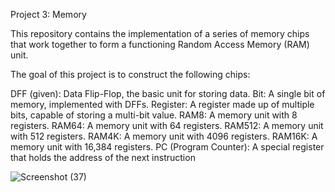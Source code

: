 Project 3: Memory

This repository contains the implementation of a series of memory chips that work together to form a functioning Random Access Memory (RAM) unit. 

The goal of this project is to construct the following chips:

DFF (given): Data Flip-Flop, the basic unit for storing data.
Bit: A single bit of memory, implemented with DFFs.
Register: A register made up of multiple bits, capable of storing a multi-bit value.
RAM8: A memory unit with 8 registers.
RAM64: A memory unit with 64 registers.
RAM512: A memory unit with 512 registers.
RAM4K: A memory unit with 4096 registers.
RAM16K: A memory unit with 16,384 registers.
PC (Program Counter): A special register that holds the address of the next instruction

![Screenshot (37)](https://github.com/user-attachments/assets/2f186f44-13e8-4de6-ba89-e6ba2abba723)
